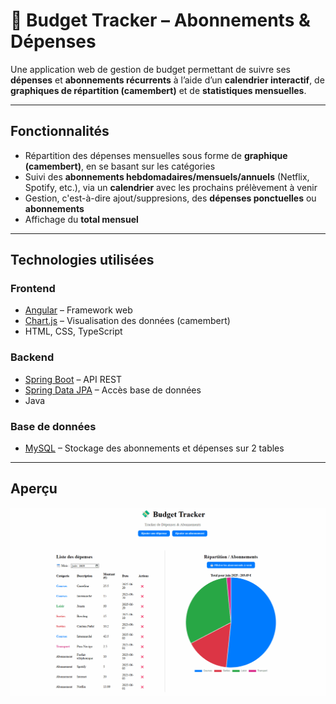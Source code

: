 # 💸 Budget Tracker – Abonnements & Dépenses

Une application web de gestion de budget permettant de suivre ses **dépenses** et **abonnements récurrents** à l’aide d’un **calendrier interactif**, de **graphiques de répartition (camembert)** et de **statistiques mensuelles**.

---

## Fonctionnalités

- Répartition des dépenses mensuelles sous forme de **graphique (camembert)**, en se basant sur les catégories
- Suivi des **abonnements hebdomadaires/mensuels/annuels** (Netflix, Spotify, etc.), via un **calendrier** avec les prochains prélèvement à venir
- Gestion, c'est-à-dire ajout/suppresions, des **dépenses ponctuelles** ou **abonnements**
- Affichage du **total mensuel**

---

## Technologies utilisées

### Frontend
- [Angular](https://angular.io/) – Framework web
- [Chart.js](https://www.chartjs.org/) – Visualisation des données (camembert)
- HTML, CSS, TypeScript

### Backend
- [Spring Boot](https://spring.io/projects/spring-boot) – API REST
- [Spring Data JPA](https://spring.io/projects/spring-data-jpa) – Accès base de données
- Java

### Base de données
- [MySQL](https://www.mysql.com/) – Stockage des abonnements et dépenses sur 2 tables

---

## Aperçu

![Aperçu de l'application](./assets/demo.gif)
